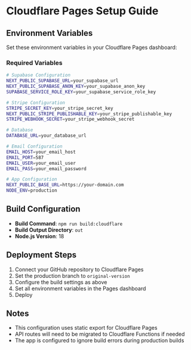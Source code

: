 # Cloudflare Pages Setup Guide

## Environment Variables

Set these environment variables in your Cloudflare Pages dashboard:

### Required Variables

```bash
# Supabase Configuration
NEXT_PUBLIC_SUPABASE_URL=your_supabase_url
NEXT_PUBLIC_SUPABASE_ANON_KEY=your_supabase_anon_key
SUPABASE_SERVICE_ROLE_KEY=your_supabase_service_role_key

# Stripe Configuration
STRIPE_SECRET_KEY=your_stripe_secret_key
NEXT_PUBLIC_STRIPE_PUBLISHABLE_KEY=your_stripe_publishable_key
STRIPE_WEBHOOK_SECRET=your_stripe_webhook_secret

# Database
DATABASE_URL=your_database_url

# Email Configuration
EMAIL_HOST=your_email_host
EMAIL_PORT=587
EMAIL_USER=your_email_user
EMAIL_PASS=your_email_password

# App Configuration
NEXT_PUBLIC_BASE_URL=https://your-domain.com
NODE_ENV=production
```

## Build Configuration

- **Build Command**: `npm run build:cloudflare`
- **Build Output Directory**: `out`
- **Node.js Version**: 18

## Deployment Steps

1. Connect your GitHub repository to Cloudflare Pages
2. Set the production branch to `original-version`
3. Configure the build settings as above
4. Set all environment variables in the Pages dashboard
5. Deploy

## Notes

- This configuration uses static export for Cloudflare Pages
- API routes will need to be migrated to Cloudflare Functions if needed
- The app is configured to ignore build errors during production builds
